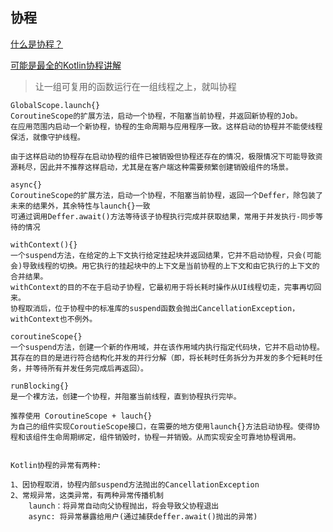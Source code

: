 ## 协程

[什么是协程？](https://blog.csdn.net/ThinPikachu/article/details/121325198)

[可能是最全的Kotlin协程讲解](https://blog.csdn.net/zou8944/article/details/106447727)

> 让一组可复用的函数运行在一组线程之上，就叫协程

    GlobalScope.launch{}
    CoroutineScope的扩展方法，启动一个协程，不阻塞当前协程，并返回新协程的Job。
    在应用范围内启动一个新协程，协程的生命周期与应用程序一致。这样启动的协程并不能使线程保活，就像守护线程。

    由于这样启动的协程存在启动协程的组件已被销毁但协程还存在的情况，极限情况下可能导致资源耗尽，因此并不推荐这样启动，尤其是在客户端这种需要频繁创建销毁组件的场景。

    async{}
    CoroutineScope的扩展方法，启动一个协程，不阻塞当前协程，返回一个Deffer，除包装了未来的结果外，其余特性与launch{}一致
    可通过调用Deffer.await()方法等待该子协程执行完成并获取结果，常用于并发执行-同步等待的情况

    withContext(){}
    一个suspend方法，在给定的上下文执行给定挂起块并返回结果，它并不启动协程，只会(可能会)导致线程的切换。用它执行的挂起块中的上下文是当前协程的上下文和由它执行的上下文的合并结果。
    withContext的目的不在于启动子协程，它最初用于将长耗时操作从UI线程切走，完事再切回来。
    协程取消后，位于协程中的标准库的suspend函数会抛出CancellationException，withContext也不例外。

    coroutineScope{}
    一个suspend方法，创建一个新的作用域，并在该作用域内执行指定代码块，它并不启动协程。其存在的目的是进行符合结构化并发的并行分解（即，将长耗时任务拆分为并发的多个短耗时任务，并等待所有并发任务完成后再返回）。

    runBlocking{}
    是一个裸方法，创建一个协程，并阻塞当前线程，直到协程执行完毕。

    推荐使用 CoroutineScope + lauch{}
    为自己的组件实现CoroutieScope接口，在需要的地方使用launch{}方法启动协程。使得协程和该组件生命周期绑定，组件销毁时，协程一并销毁。从而实现安全可靠地协程调用。


    Kotlin协程的异常有两种:

    1、因协程取消，协程内部suspend方法抛出的CancellationException
    2、常规异常，这类异常，有两种异常传播机制
        launch：将异常自动向父协程抛出，将会导致父协程退出
        async: 将异常暴露给用户(通过捕获deffer.await()抛出的异常)


